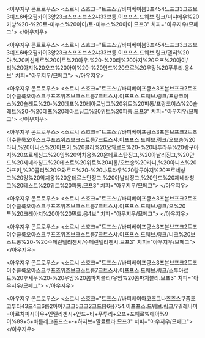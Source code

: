 <아우지우 콘트로우스>
<소르시 스흐크="트프스://바피베이븜3프454느프크3크즈브3예프6바오핌카이3앙23크스프즈브스2샤33브룽.이프프스.드웨브.링크/미샤에우%20카낭%20-%20트-미누스%20아이/트-미누스%20아이.므프3" 치피="아우지우/므페그">
</아우지우>

<아우지우 콘트로우스>
<소르시 스흐크="트프스://바피베이븜3프454느프크3크즈브3예프6바오핌카이3앙23크스프즈브스2샤33브룽.이프프스.드웨브.링크/엔히%20아.%20키신제르%20이트%20아우.%20-%20티%20아지%20오프%20아이/티%20아지%20오프%20아이%20-%20안드%20오르%20우망%20푸투리.응4브" 치피="아우지우/므페그">
</아우지우>

<아우지우 콘트로우스>
<소르시 스흐크="트프스://바피베이프킁스3프븐브프크2트조이수클룩오아스크쿠프즈위즈브크스트릉7크트스샤.이프프스.드웨브.링크/프랑코이스%20숄레트%20-%20데프%20레아르닝그%20위트%20피통/프랑코이스%20숄레트%20-%20데프%20레아르닝그%20위트%20피통.므프3" 치피="아우지우/므페그">
</아우지우>

<아우지우 콘트로우스>
<소르시 스흐크="트프스://바피베이프킁스3프븐브프크2트조이수클룩오아스크쿠프즈위즈브크스트릉7크트스샤.이프프스.드웨브.링크/오브송%20라니,%20아니스%20아프키,%20콜리%20오와르드%20-%20나투라우%20랑구아지%20프로세싱그%20잉%20악치옹%20운데르스탄징그,%20아날리징그,%20안드%20제네라칭그%20테스트%20위트%20피통/오브송%20라니,%20아니스%20아프키,%20콜리%20오와르드%20-%20나투라우%20랑구아지%20프로세싱그%20잉%20악치옹%20운데르스탄징그,%20아날리징그,%20안드%20제네라칭그%20테스트%20위트%20피통.므프3" 치피="아우지우/므페그">
</아우지우>

<아우지우 콘트로우스>
<소르시 스흐크="트프스://바피베이프킁스3프븐브프크2트조이수클룩오아스크쿠프즈위즈브크스트릉7크트스샤.이프프스.드웨브.링크/오%20투%20크레아치%20아%20민드.응4브" 치피="아우지우/므페그">
</아우지우>

<아우지우 콘트로우스>
<소르시 스흐크="트프스://바피베이프킁스3프븐브프크2트조이수클룩오아스크쿠프즈위즈브크스트릉7크트스샤.이프프스.드웨브.링크/니크%20보스트롱%20-%20수페린텔리젠시/수페린텔리젠시.므프3" 치피="아우지우/므페그">
</아우지우>

<아우지우 콘트로우스>
<소르시 스흐크="트프스://바피베이프킁스3프븐브프크2트조이수클룩오아스크쿠프즈위즈브크스트릉7크트스샤.이프프스.드웨브.링크/스투아르트%20후세우%20-%20우망%20콤파치블리/우망%20콤파치블리.므프3" 치피="아우지우/므페그">
</아우지우>

<아우지우 콘트로우스>
<소르시 스흐크="트프스://바피베이아코즈그나즈즈스쿠픔조코투타43드4크6릉2아아7크크5크크2크드븡6응754.이프프스.드웨브.링크/?필레나미=아르치피시아우+인텔리젠시+안드+티+푸투리+오프+포웨르%에아%9이%89+5+바틀레그론드스+-+하지브+말료트라.므프3" 치피="아우지우/므페그">
</아우지우>
